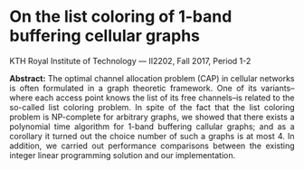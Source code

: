 # On the list coloring of 1-band buffering cellular graphs
KTH Royal Institute of Technology — II2202, Fall 2017, Period 1-2

<p align="justify"><b>Abstract:</b> The optimal channel allocation problem (CAP) in cellular networks is often formulated in a graph theoretic framework. One of its variants–where each access point knows the list of its free channels–is related to the so-called list coloring problem. In spite of the fact that the list coloring problem is NP-complete for arbitrary graphs, we showed that there exists a polynomial time algorithm for 1-band buffering callular graphs; and as a corollary it turned out the choice number of such a graphs is at most 4. In addition, we carried out performance comparisons between the existing integer linear programming solution and our implementation. </p>
